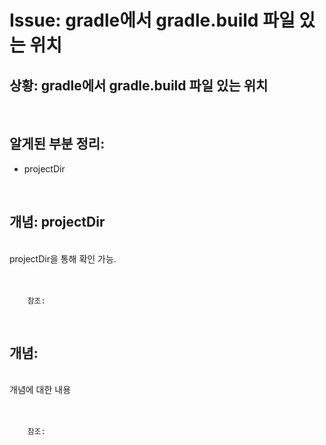 <!--
author: Dailyscat
purpose: issue arrange
rules:
 (1) 헤더와 문단사이
    <br/>
    <br/>
 (2) 코드가 작성되는 부분은 >로 정리
 (3) 참조는 해당 내용 바로 아래
    <br/>
    <br/>
 (4) 명령어는 bold
 (5) 방안은 ## 안의 과정은 ###
-->

# Issue: gradle에서 gradle.build 파일 있는 위치

## 상황: gradle에서 gradle.build 파일 있는 위치

<br/>

## 알게된 부분 정리:

- projectDir

<br/>

## 개념: projectDir

<br/>
  projectDir을 통해 확인 가능.
<br/>
<br/>
<br/>

        참조:

<br/>

## 개념:

<br/>
  개념에 대한 내용
<br/>
<br/>
<br/>

        참조:

<br/>
